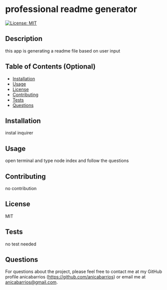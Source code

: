 # professional readme generator

  [![License: MIT](https://img.shields.io/badge/License-MIT-yellow.svg)](https://opensource.org/licenses/MIT)
## Description

this app is generating a readme file based on user input


## Table of Contents (Optional)

- [Installation](#installation)
- [Usage](#usage)
- [License](#license)
- [Contributing](#contributing)
- [Tests](#tests)
- [Questions](#questions)

## Installation

instal inquirer

## Usage

open terminal and type node index and follow the questions

## Contributing

no contribution

## License
MIT

## Tests

no test needed

## Questions
For questions about the project, please feel free to contact me at my GitHub profile anicabarrios (https://github.com/anicabarrios) or
email me at anicabarrios@gmail.com.
